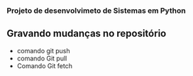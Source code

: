 ### Projeto de desenvolvimeto de Sistemas em Python   

## Gravando mudanças no repositório

- comando git push
- comando Git pull
- Comando Git fetch
